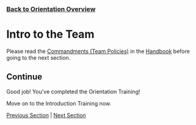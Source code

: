 ### [Back to Orientation Overview](./)

# Intro to the Team

Please read the [Commandments (Team Policies)](../../Handbook/2.%20Policies%20and%20Standards/Policies.md) in the [Handbook](../../Handbook) before going to the next section.

## Continue
Good job! You've completed the Orientation Training!

Move on to the Introduction Training now.

[Previous Section](./computerSetup.md) | [Next Section](../1.%20Introduction)